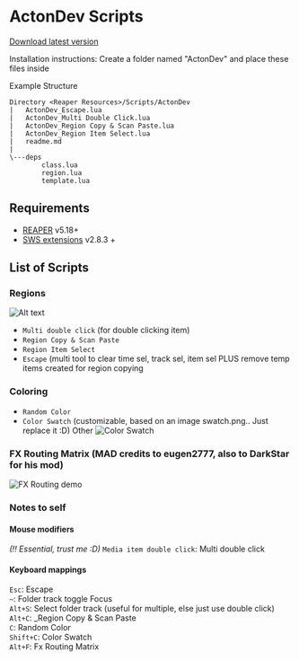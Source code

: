 # ActonDev Scripts #
[Download latest version](https://github.com/actonDev/Reaper-Scripts/archive/master.zip)

Installation instructions:
Create a folder named "ActonDev" and place these files inside

Example Structure
```
Directory <Reaper Resources>/Scripts/ActonDev
|   ActonDev_Escape.lua
|   ActonDev_Multi Double Click.lua
|   ActonDev_Region Copy & Scan Paste.lua
|   ActonDev_Region Item Select.lua
|   readme.md
|
\---deps
        class.lua
        region.lua
        template.lua
```

## Requirements ##
  + [REAPER](http://www.cockos.com/reaper/download.php) v5.18+
  + [SWS extensions](http://www.sws-extension.org/) v2.8.3 +

## List of Scripts ##

### Regions ###

![Alt text](http://i.imgur.com/swu4UMv.gif)
  + `Multi double click` (for double clicking item)
  + `Region Copy & Scan Paste`
  + `Region Item Select`
  + `Escape` (multi tool to clear time sel, track sel, item sel PLUS remove temp items created for region copying

### Coloring ###

  + `Random Color`
  + `Color Swatch` (customizable, based on an image swatch.png.. Just replace it :D)
Other
![Color Swatch](http://i.imgur.com/W0aPDZM.gif)

### FX Routing Matrix (MAD credits to eugen2777, also to DarkStar for his mod) ###

![FX Routing demo](http://i.imgur.com/JU5JZTe.gif)


### Notes to self ###

#### Mouse modifiers ####

*(!! Essential, trust me :D)*
`Media item double click`: Multi double click

#### Keyboard mappings ####

`Esc`: Escape  
`~`: Folder track toggle Focus  
`Alt+S`: Select folder track (useful for multiple, else just use double click)  
`Alt+C`: _Region Copy & Scan Paste  
`C`: Random Color  
`Shift+C`: Color Swatch  
`Alt+F`: Fx Routing Matrix  
